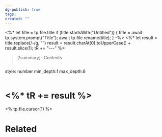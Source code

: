 ```yaml
---
dg-publish: true
tags: 
created: ""
---
```

<%* let title = tp.file.title
  if (title.startsWith("Untitled")) {
    title = await tp.system.prompt("Title");
    await tp.file.rename(title);
  } 
-%>
<%*
  let result = title.replace(/-/g, ' ')
  result = result.charAt(0).toUpperCase() + result.slice(1);
  tR += "---"
%>

>[!summary]- Contents
>```toc
style: number
min_depth:1
max_depth:6 
>```

# <%* tR += result %>

<% tp.file.cursor(1) %>

# Related
